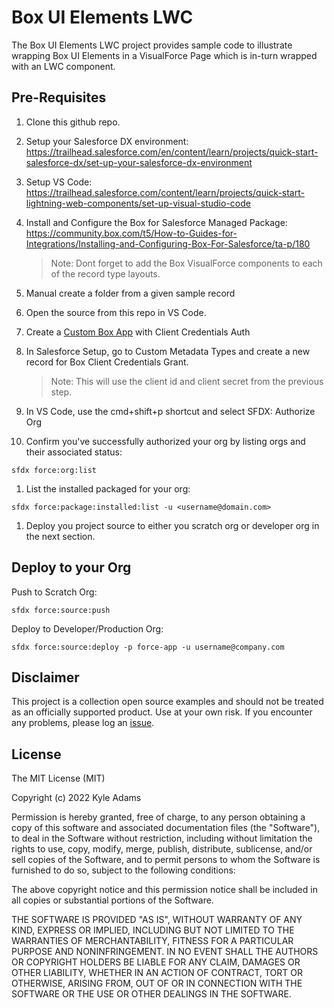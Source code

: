 # Box UI Elements LWC
The Box UI Elements LWC project provides sample code to illustrate wrapping Box UI Elements in a VisualForce Page which is in-turn wrapped with an LWC component.

## Pre-Requisites

1. Clone this github repo.
2. Setup your Salesforce DX environment: https://trailhead.salesforce.com/en/content/learn/projects/quick-start-salesforce-dx/set-up-your-salesforce-dx-environment
3. Setup VS Code: https://trailhead.salesforce.com/content/learn/projects/quick-start-lightning-web-components/set-up-visual-studio-code
4. Install and Configure the Box for Salesforce Managed Package: https://community.box.com/t5/How-to-Guides-for-Integrations/Installing-and-Configuring-Box-For-Salesforce/ta-p/180
    > Note: Dont forget to add the Box VisualForce components to each of the record type layouts.

5. Manual create a folder from a given sample record
6. Open the source from this repo in VS Code.
7. Create a [Custom Box App](https://developer.box.com/guides/authentication/client-credentials/) with Client Credentials Auth
8. In Salesforce Setup, go to Custom Metadata Types and create a new record for Box Client Credentials Grant.
   > Note: This will use the client id and client secret from the previous step.
9.  In VS Code, use the cmd+shift+p shortcut and select SFDX: Authorize Org
10. Confirm you've successfully authorized your org by listing orgs and their associated status:
```
sfdx force:org:list
```
1.  List the installed packaged for your org:
```
sfdx force:package:installed:list -u <username@domain.com>
```
1.   Deploy you project source to either you scratch org or developer org in the next section.

## Deploy to your Org
Push to Scratch Org:
```
sfdx force:source:push
```


Deploy to Developer/Production Org:
```
sfdx force:source:deploy -p force-app -u username@company.com
```


## Disclaimer
This project is a collection open source examples and should not be treated as an officially supported product. Use at your own risk. If you encounter any problems, please log an [issue](https://github.com/kylefernandadams/box-ui-elements-lwc/issues).

## License
 
The MIT License (MIT)

Copyright (c) 2022 Kyle Adams

Permission is hereby granted, free of charge, to any person obtaining a copy of this software and associated documentation files (the "Software"), to deal in the Software without restriction, including without limitation the rights to use, copy, modify, merge, publish, distribute, sublicense, and/or sell copies of the Software, and to permit persons to whom the Software is furnished to do so, subject to the following conditions:

The above copyright notice and this permission notice shall be included in all copies or substantial portions of the Software.

THE SOFTWARE IS PROVIDED "AS IS", WITHOUT WARRANTY OF ANY KIND, EXPRESS OR IMPLIED, INCLUDING BUT NOT LIMITED TO THE WARRANTIES OF MERCHANTABILITY, FITNESS FOR A PARTICULAR PURPOSE AND NONINFRINGEMENT. IN NO EVENT SHALL THE AUTHORS OR COPYRIGHT HOLDERS BE LIABLE FOR ANY CLAIM, DAMAGES OR OTHER LIABILITY, WHETHER IN AN ACTION OF CONTRACT, TORT OR OTHERWISE, ARISING FROM, OUT OF OR IN CONNECTION WITH THE SOFTWARE OR THE USE OR OTHER DEALINGS IN THE SOFTWARE.
